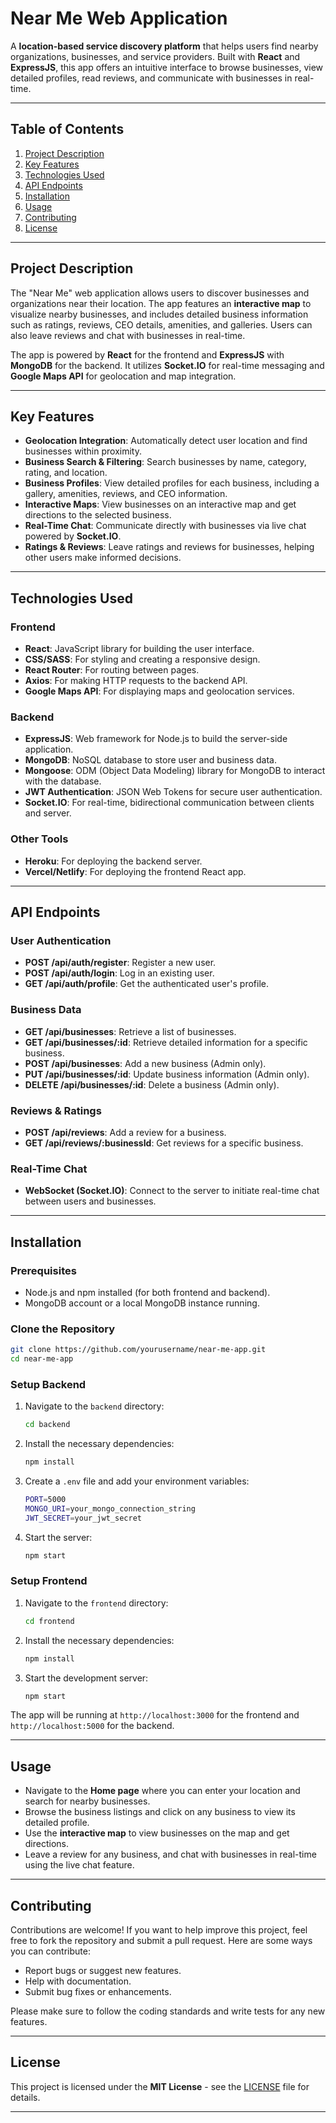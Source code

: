# **Near Me Web Application**

A **location-based service discovery platform** that helps users find nearby organizations, businesses, and service providers. Built with **React** and **ExpressJS**, this app offers an intuitive interface to browse businesses, view detailed profiles, read reviews, and communicate with businesses in real-time.

---

## **Table of Contents**

1. [Project Description](#project-description)
2. [Key Features](#key-features)
3. [Technologies Used](#technologies-used)
4. [API Endpoints](#api-endpoints)
5. [Installation](#installation)
6. [Usage](#usage)
7. [Contributing](#contributing)
8. [License](#license)

---

## **Project Description**

The "Near Me" web application allows users to discover businesses and organizations near their location. The app features an **interactive map** to visualize nearby businesses, and includes detailed business information such as ratings, reviews, CEO details, amenities, and galleries. Users can also leave reviews and chat with businesses in real-time.

The app is powered by **React** for the frontend and **ExpressJS** with **MongoDB** for the backend. It utilizes **Socket.IO** for real-time messaging and **Google Maps API** for geolocation and map integration.

---

## **Key Features**

- **Geolocation Integration**: Automatically detect user location and find businesses within proximity.
- **Business Search & Filtering**: Search businesses by name, category, rating, and location.
- **Business Profiles**: View detailed profiles for each business, including a gallery, amenities, reviews, and CEO information.
- **Interactive Maps**: View businesses on an interactive map and get directions to the selected business.
- **Real-Time Chat**: Communicate directly with businesses via live chat powered by **Socket.IO**.
- **Ratings & Reviews**: Leave ratings and reviews for businesses, helping other users make informed decisions.

---

## **Technologies Used**

### **Frontend**

- **React**: JavaScript library for building the user interface.
- **CSS/SASS**: For styling and creating a responsive design.
- **React Router**: For routing between pages.
- **Axios**: For making HTTP requests to the backend API.
- **Google Maps API**: For displaying maps and geolocation services.

### **Backend**

- **ExpressJS**: Web framework for Node.js to build the server-side application.
- **MongoDB**: NoSQL database to store user and business data.
- **Mongoose**: ODM (Object Data Modeling) library for MongoDB to interact with the database.
- **JWT Authentication**: JSON Web Tokens for secure user authentication.
- **Socket.IO**: For real-time, bidirectional communication between clients and server.

### **Other Tools**

- **Heroku**: For deploying the backend server.
- **Vercel/Netlify**: For deploying the frontend React app.

---

## **API Endpoints**

### **User Authentication**

- **POST /api/auth/register**: Register a new user.
- **POST /api/auth/login**: Log in an existing user.
- **GET /api/auth/profile**: Get the authenticated user's profile.

### **Business Data**

- **GET /api/businesses**: Retrieve a list of businesses.
- **GET /api/businesses/:id**: Retrieve detailed information for a specific business.
- **POST /api/businesses**: Add a new business (Admin only).
- **PUT /api/businesses/:id**: Update business information (Admin only).
- **DELETE /api/businesses/:id**: Delete a business (Admin only).

### **Reviews & Ratings**

- **POST /api/reviews**: Add a review for a business.
- **GET /api/reviews/:businessId**: Get reviews for a specific business.

### **Real-Time Chat**

- **WebSocket (Socket.IO)**: Connect to the server to initiate real-time chat between users and businesses.

---

## **Installation**

### **Prerequisites**

- Node.js and npm installed (for both frontend and backend).
- MongoDB account or a local MongoDB instance running.

### **Clone the Repository**

```bash
git clone https://github.com/yourusername/near-me-app.git
cd near-me-app
```

### **Setup Backend**

1. Navigate to the `backend` directory:
   ```bash
   cd backend
   ```
2. Install the necessary dependencies:
   ```bash
   npm install
   ```
3. Create a `.env` file and add your environment variables:
   ```bash
   PORT=5000
   MONGO_URI=your_mongo_connection_string
   JWT_SECRET=your_jwt_secret
   ```
4. Start the server:
   ```bash
   npm start
   ```

### **Setup Frontend**

1. Navigate to the `frontend` directory:
   ```bash
   cd frontend
   ```
2. Install the necessary dependencies:
   ```bash
   npm install
   ```
3. Start the development server:
   ```bash
   npm start
   ```

The app will be running at `http://localhost:3000` for the frontend and `http://localhost:5000` for the backend.

---

## **Usage**

- Navigate to the **Home page** where you can enter your location and search for nearby businesses.
- Browse the business listings and click on any business to view its detailed profile.
- Use the **interactive map** to view businesses on the map and get directions.
- Leave a review for any business, and chat with businesses in real-time using the live chat feature.

---

## **Contributing**

Contributions are welcome! If you want to help improve this project, feel free to fork the repository and submit a pull request. Here are some ways you can contribute:

- Report bugs or suggest new features.
- Help with documentation.
- Submit bug fixes or enhancements.

Please make sure to follow the coding standards and write tests for any new features.

---

## **License**

This project is licensed under the **MIT License** - see the [LICENSE](LICENSE) file for details.

---
